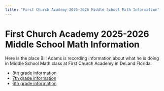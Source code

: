 ```yaml
---
title: "First Church Academy 2025-2026 Middle School Math Information"
---
```


# First Church Academy 2025-2026 Middle School Math Information

Here is the place Bill Adams is recording information about what
he is doing in Middle School Math class at First Church Academy
in DeLand Florida.

* [8th grade information](grade8.md)
* [7th grade information](grade7.md)
* [6th grade information](grade6.md)